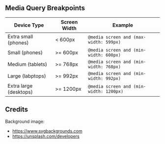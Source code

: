 ## Media Query Breakpoints

| Device Type            | Screen Width | Example                                 |
|------------------------|--------------|-----------------------------------------|
| Extra small (phones)   | < 600px      | `@media screen and (max-width: 599px)`  |
| Small (phones)         | >= 600px     | `@media screen and (min-width: 600px)`  |
| Medium (tablets)       | >= 768px     | `@media screen and (min-width: 768px)`  |
| Large (labptops)       | >= 992px     | `@media screen and (min-width: 992px)`  |
| Extra large (desktops) | >= 1200px    | `@media screen and (min-width: 1200px)` |


## Credits

Background image: 
- https://www.svgbackgrounds.com
- https://unsplash.com/developers